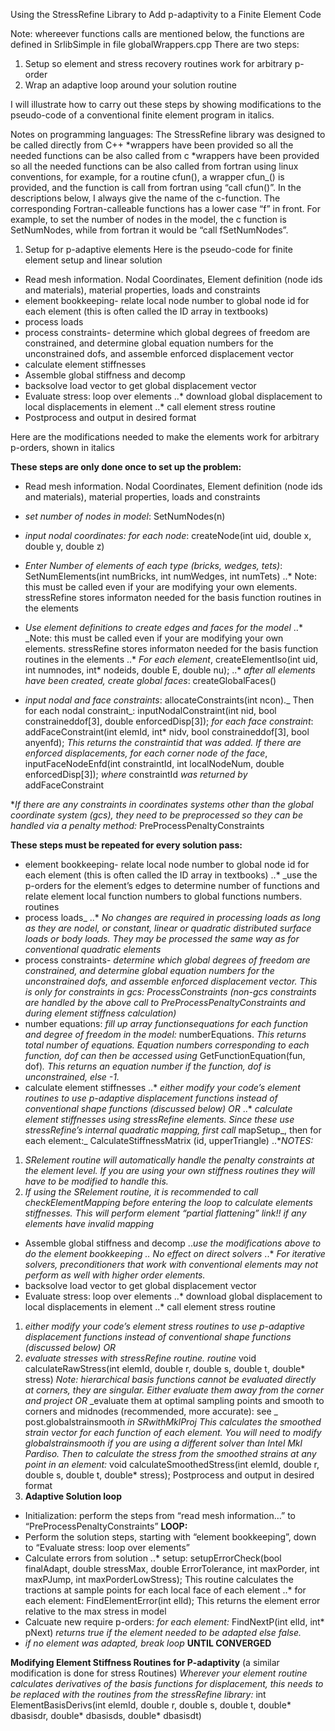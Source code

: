 Using the StressRefine Library to Add p-adaptivity to a Finite Element Code 
 
Note: whereever functions calls are mentioned below, the functions are defined in SrlibSimple in file globalWrappers.cpp 
There are two steps:
1. Setup so element and stress recovery routines work for arbitrary p-order
2. Wrap an adaptive loop around your solution routine

I will illustrate how to carry out these steps by showing modifications to the pseudo-code of a conventional finite element program in italics.

Notes on programming languages:
The StressRefine library was designed to be called directly from C++
*wrappers have been provided so all the needed functions can be also called from c
*wrappers have been provided so all the needed functions can be also called from fortran using
linux conventions, for example, for a routine cfun(), a wrapper cfun_() is provided, and the function is call from fortran using “call cfun()”. In the descriptions below, I always give the name of the c-function. The corresponding Fortran-calleable functions has a lower case “f” in front. For example, to set the number of nodes in the model, the c function is SetNumNodes, while from fortran it would be “call fSetNumNodes”.

1. Setup for p-adaptive elements
Here is the pseudo-code for finite element setup and linear solution
* Read mesh information. Nodal Coordinates, Element definition (node ids and materials), material properties, loads and constraints
* element bookkeeping- relate local node number to global node id for each element (this is often called the ID array in textbooks)
* process loads
* process constraints- determine which global degrees of freedom are constrained, and determine global equation numbers for the unconstrained dofs, and assemble enforced displacement vector
* calculate element stiffnesses
* Assemble global stiffness and decomp
* backsolve load vector to get global displacement vector
* Evaluate stress: loop over elements
..* download global displacement to local displacements in element
..* call element stress routine
* Postprocess and output in desired format

Here are the modifications needed to make the elements work for arbitrary p-orders, shown in italics

__These steps are only done once to set up the problem:__
* Read mesh information. Nodal Coordinates, Element definition (node ids and materials), material properties, loads and constraints

* _set number of nodes in model_: SetNumNodes(n)
* _input nodal coordinates: for each node_: createNode(int uid, double x, double y, double z)
* _Enter Number of elements of each type (bricks, wedges, tets)_: SetNumElements(int numBricks, int numWedges, int numTets)
..* Note: this must be called even if your are modifying your own elements. stressRefine stores informaton needed for the basis function routines in the elements
* _Use element definitions to create edges and faces for the model_
..* _Note: this must be called even if your are modifying your own elements. stressRefine stores informaton needed for the basis function routines in the elements
..* _For each element_, createElementIso(int uid, int numnodes, int* nodeids, double E, double nu);
..* _after all elements have been created, create global faces_: createGlobalFaces()
* _input nodal and face constraints_: allocateConstraints(int ncon)._ Then for each nodal constraint_: inputNodalConstraint(int nid, bool constraineddof[3], double enforcedDisp[3]);
_for each face constraint_: addFaceConstraint(int elemId, int* nidv, bool constraineddof[3], bool anyenfd);
_This returns the constraintid that was added. If there are enforced displacements,
for each corner node of the face_, inputFaceNodeEnfd(int constraintId, int localNodeNum, double enforcedDisp[3]);
_where_ constraintId _was returned by_ addFaceConstraint

*_If there are any constraints in coordinates systems other than the global coordinate system (gcs), they need to be preprocessed so they can be handled via a penalty method:_ PreProcessPenaltyConstraints

__These steps must be repeated for every solution pass:__
* element bookkeeping- relate local node number to global node id for each element (this is often called the ID array in textbooks)
..* _use the p-orders for the element’s edges to determine number of functions and relate element local function numbers to global functions numbers. routines
* process loads_
..* _No changes are required in processing loads as long as they are nodel, or constant, linear or quadratic distributed surface loads or body loads. They may be processed the same way as for conventional quadratic elements_
* process constraints- _determine which global degrees of freedom are constrained, and determine global equation numbers for the unconstrained dofs, and assemble enforced displacement vector. This is only for constraints in gcs: ProcessConstraints
(non-gcs constraints are handled by the above call to PreProcessPenaltyConstraints and during element stiffness calculation)_
* number equations: _fill up array functionsequations for each function and degree of freedom in the model:_ numberEquations.
_This returns total number of equations. Equation numbers corresponding to each function, dof can then be accessed using_ GetFunctionEquation(fun, dof)_. This returns an equation number if the function, dof is unconstrained, else -1._
* calculate element stiffnesses
..* _either modify your code’s element routines to use p-adaptive displacement functions instead of conventional shape functions (discussed below) OR_
..* _calculate element stiffnesses using stressRefine elements. Since these use stressRefine’s internal quadratic mapping, first call_ mapSetup_, then for each element:_
 CalculateStiffnessMatrix (id, upperTriangle)
..*_NOTES:_
1. _SRelement routine will automatically handle the penalty constraints at the element level. If you are using your own stiffness routines they will have to be modified to handle this._
2. _If using the SRelement routine, it is recommended to call checkElementMapping before entering the loop to calculate elements stiffnesses. This will perform element “partial flattening” link!! if any elements have invalid mapping_
* Assemble global stiffness and decomp
..*_use the modifications above to do the element bookkeeping_
..* _No effect on direct solvers_
..* _For iterative solvers, preconditioners that work with conventional elements may not perform as well with higher order elements._
* backsolve load vector to get global displacement vector
* Evaluate stress: loop over elements
..* download global displacement to local displacements in element
..* call element stress routine
1. _either modify your code’s element stress routines to use p-adaptive displacement functions instead of conventional shape functions (discussed below) OR_
2. _evaluate stresses with stressRefine routine. routine_ void calculateRawStress(int elemId, double r, double s, double t, double* stress)
_Note: hierarchical basis functions cannot be evaluated directly at corners, they are singular. Either evaluate them away from the corner and project OR_
_evaluate them at optimal sampling points and smooth to corners and midnodes (recommended, more accurate): see _ post.globalstrainsmooth  _in SRwithMklProj_
_This calculates the smoothed strain vector for each function of each element. You will need to modify _globalstrainsmooth_ if you are using a different solver than Intel Mkl Pardiso._
_Then to calculate the stress from the smoothed strains at any point in an element:_
void calculateSmoothedStress(int elemId, double r, double s, double t, double* stress);
Postprocess and output in desired format
2. **Adaptive Solution loop**
* Initialization: perform the steps from “read mesh information…” to “PreProcessPenaltyConstraints”
**LOOP:**
* Perform the solution steps, starting with “element bookkeeping”, down to “Evaluate stress: loop over elements”
* Calculate errors from solution
..* setup: setupErrorCheck(bool finalAdapt, double stressMax, double ErrorTolerance, int maxPorder, int maxPJump, int maxPorderLowStress); This routine calculates the tractions at sample points for each local face of each element
..* for each element: FindElementError(int elId); This returns the element error relative to the max stress in model
* Calcuate new require p-orders: _for each element:_ FindNextP(int elId, int* pNext) _returns true if the element needed to be adapted else false._
* _if no element was adapted, break loop_
**UNTIL CONVERGED**

**Modifying Element Stiffness Routines for P-adaptivity**
(a similar modification is done for stress Routines)
_Wherever your element routine calculates derivatives of the basis functions for displacement, this needs to be replaced with the routines from the stressRefine library:_ int ElementBasisDerivs(int elemId, double r, double s, double t, double* dbasisdr, double* dbasisds, double* dbasisdt)

